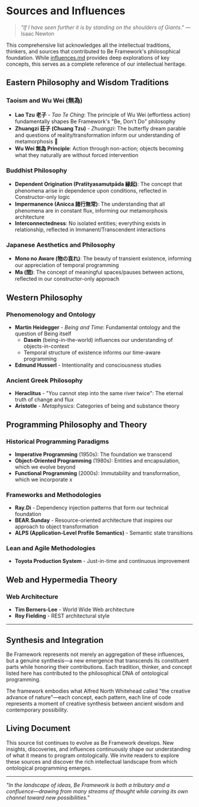 # Sources and Influences

> *"If I have seen further it is by standing on the shoulders of Giants."* — Isaac Newton

This comprehensive list acknowledges all the intellectual traditions, thinkers, and sources that contributed to Be Framework's philosophical foundation. While [influences.md](influences.md) provides deep explorations of key concepts, this serves as a complete reference of our intellectual heritage.

## Eastern Philosophy and Wisdom Traditions

### Taoism and Wu Wei (無為)
- **Lao Tzu 老子** - *Tao Te Ching*: The principle of Wu Wei (effortless action) fundamentally shapes Be Framework's "Be, Don't Do" philosophy
- **Zhuangzi 荘子 (Chuang Tzu)** - *Zhuangzi*: The butterfly dream parable and questions of reality/transformation inform our understanding of metamorphosis 🦋
- **Wu Wei 無為 Principle**: Action through non-action; objects becoming what they naturally are without forced intervention

### Buddhist Philosophy
- **Dependent Origination (Pratītyasamutpāda 縁起)**: The concept that phenomena arise in dependence upon conditions, reflected in Constructor-only logic
- **Impermanence (Anicca 諸行無常)**: The understanding that all phenomena are in constant flux, informing our metamorphosis architecture
- **Interconnectedness**: No isolated entities; everything exists in relationship, reflected in Immanent/Transcendent interactions

### Japanese Aesthetics and Philosophy
- **Mono no Aware (物の哀れ)**: The beauty of transient existence, informing our appreciation of temporal programming
- **Ma (間)**: The concept of meaningful spaces/pauses between actions, reflected in our constructor-only approach

## Western Philosophy

### Phenomenology and Ontology
- **Martin Heidegger** - *Being and Time*: Fundamental ontology and the question of Being itself
  - **Dasein** (being-in-the-world) influences our understanding of objects-in-context
  - Temporal structure of existence informs our time-aware programming
- **Edmund Husserl** - Intentionality and consciousness studies

### Ancient Greek Philosophy
- **Heraclitus** - "You cannot step into the same river twice": The eternal truth of change and flux
- **Aristotle** - *Metaphysics*: Categories of being and substance theory

## Programming Philosophy and Theory

### Historical Programming Paradigms
- **Imperative Programming** (1950s): The foundation we transcend
- **Object-Oriented Programming** (1980s): Entities and encapsulation, which we evolve beyond
- **Functional Programming** (2000s): Immutability and transformation, which we incorporate
x
### Frameworks and Methodologies
- **Ray.Di** - Dependency injection patterns that form our technical foundation
- **BEAR.Sunday** - Resource-oriented architecture that inspires our approach to object transformation
- **ALPS (Application-Level Profile Semantics)** - Semantic state transitions

### Lean and Agile Methodologies
- **Toyota Production System** - Just-in-time and continuous improvement

## Web and Hypermedia Theory

### Web Architecture
- **Tim Berners-Lee** - World Wide Web architecture
- **Roy Fielding** - REST architectural style

---

## Synthesis and Integration

Be Framework represents not merely an aggregation of these influences, but a genuine synthesis—a new emergence that transcends its constituent parts while honoring their contributions. Each tradition, thinker, and concept listed here has contributed to the philosophical DNA of ontological programming.

The framework embodies what Alfred North Whitehead called "the creative advance of nature"—each concept, each pattern, each line of code represents a moment of creative synthesis between ancient wisdom and contemporary possibility.

## Living Document

This source list continues to evolve as Be Framework develops. New insights, discoveries, and influences continuously shape our understanding of what it means to program ontologically. We invite readers to explore these sources and discover the rich intellectual landscape from which ontological programming emerges.

---

*"In the landscape of ideas, Be Framework is both a tributary and a confluence—drawing from many streams of thought while carving its own channel toward new possibilities."*
